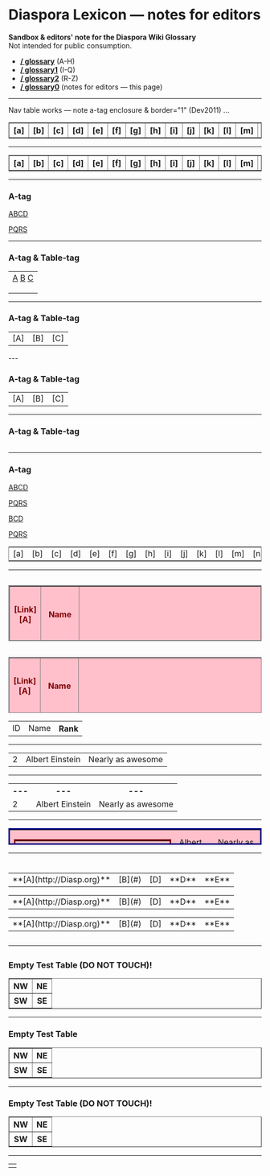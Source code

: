 # Diaspora Lexicon — notes for editors 
 
**Sandbox & editors' note for the Diaspora Wiki Glossary**    
Not intended for public consumption.      
   
- **[/ glossary](https://github.com/diaspora/diaspora/wiki/glossary)** (A-H)
- **[/ glossary1](https://github.com/diaspora/diaspora/wiki/glossary2)** (I-Q)
- **[/ glossary2](https://github.com/diaspora/diaspora/wiki/glossary3)** (R-Z)
- **[/ glossary0](https://github.com/diaspora/diaspora/wiki/glossary0)** (notes for editors — this page)   
   
--- 
  
Nav table works — note a-tag enclosure & border="1" (Dev2011) ... 

<a><table width="99%" cellspacing="0" border="1"><tr>
<th class="not to blame"> [a] </th><th> [b] </th><th class="not to blame"> [c] </th><th> [d] </th><th class="not to blame"> [e] </th><th> [f] </th><th class="not to blame"> [g] </th><th> [h] </th><th class="not to blame"> [i] </th><th> [j] </th><th class="not to blame"> [k] </th><th> [l] </th><th class="not to blame"> [m] </th><th> [n] </th><th class="not to blame"> [o] </th><th> [p] </th><th class="not to blame"> [q] </th><th> [r] </th><th class="not to blame"> [s] </th><th> [t] </th><th class="not to blame"> [u] </th><th> [v] </th><th class="not to blame"> [w] </th><th> [x] </th><th class="not to blame"> [y] </th><th> [z] </th>
</tr></table></a>

---

<a><table width="99%" cellspacing="0" border="1"><tr>
<th class="blame">[a]</th><th>[b]</th><th class="blame">[c]</th><th> [d]</th><th class="blame">[e]</th><th>[f]</th><th class="blame">[g]</th><th>[h]</th><th class="blame">[i]</th><th>[j]</th><th class="blame">[k]</th><th>[l]</th><th class="blame">[m]</th><th>[n]</th><th class="blame">[o]</th><th>[p]</th><th class="blame">[q]</th><th>[r]</th><th class="blame">[s]</th><th>[t]</th><th class="blame">[u]</th><th>[v]</th><th class="blame">[w]</th><th>[x]</th><th class="blame">[y]</th><th>[z]</th>
</tr></table></a>

---

### A-tag

<a class="minibutton" style="color: maroon;">[A]</a><a class="minibutton" style="color: maroon;">[B]</a><a class="minibutton" style="color: maroon;">[C]</a><a class="minibutton" style="color: maroon;">[D]</a>

<a class="gollum-minibutton" style="color: maroon;">[P]</span><a class="gollum-minibutton" style="color: maroon;">[Q]</apan><a class="gollum-minibutton" style="color: maroon;">[R]</span><a class="gollum-minibutton" style="color: maroon;">[S]</apan>

  ---

### A-tag & Table-tag

<a><table><tr><td>
<a class="minibutton" style="color: maroon;">[A]</a>
<a class="minibutton" style="color: maroon;">[B]</a>
<a class="minibutton" style="color: maroon;">[C]</a>
</td></tr></table></a>

---

### A-tag & Table-tag

<a><table class="minibutton" cellspacing="0" border="0"><tr>
<td>[A]</td>
<td>[B]</td>
<td>[C]</td>
</td></tr></table></a>
---

### A-tag & Table-tag

<a><table class="gollum-minibutton" cellspacing="0" border="0"><tr>
<td>[A]</td>
<td>[B]</td>
<td>[C]</td>
</td></tr></table></a>

---

### A-tag & Table-tag

<table class="minibutton" cellspacing="0" border="0" height="0" width="0" frame="none"><tr>
<td border="0" height="0" width="0"> <a> [X] </a> </td>
</td></tr></table>

---

### A-tag

<a class="minibutton" style="color: maroon;">[A]</a><a class="minibutton" style="color: maroon;">[B]</a><a class="minibutton" style="color: maroon;">[C]</a><a class="minibutton" style="color: maroon;">[D]</a>

<a class="gollum-minibutton" style="color: maroon;">[P]</span><a class="gollum-minibutton" style="color: maroon;">[Q]</apan><a class="gollum-minibutton" style="color: maroon;">[R]</span><a class="gollum-minibutton" style="color: maroon;">[S]</apan>

  <a class="minibutton" style="color: maroon;">[B]</a><a class="minibutton" style="color: maroon;">[C]</a><a class="minibutton" style="color: maroon;">[D]</a>

<a class="gollum-minibutton" style="color: maroon;">[P]</span><a class="gollum-minibutton" style="color: maroon;">[Q]</apan><a class="gollum-minibutton" style="color: maroon;">[R]</span><a class="gollum-minibutton" style="color: maroon;">[S]</apan>

  

<a><table width="99%" frame="border"><tr>
<td> [a] </td><td> [b] </td><td> [c] </td><td> [d] </td><td> [e] </td><td> [f] </td><td> [g] </td><td> [h] </td><td> [i] </td><td> [j] </td><td> [k] </td><td> [l] </td><td> [m] </td><td> [n] </td><td> [o] </td><td> [p] </td><td> [q] </td><td> [r] </td><td> [s] </td><td> [t] </td><td> [u] </td><td> [v] </td><td> [w] </td><td> [x] </td><td> [y] </td><td> [z] </td>
</tr></table></a>

---

<a><table bgcolor="yellow" width="55%" height="111" align="right" style="background-color: pink; color: maroon;" frame="border" border="2">
  <tr height="111" style="background-color: pink; color: maroon;">
    <th bgcolor="yellow" height="111" style="background-color: pink; color: maroon;"> [Link][A] </th><th>Name</th><th>Rank</th>
  </tr>
  <tr bgcolor="yellow" style="background-color: pink; color: maroon;">
    <td bgcolor="yellow" style="background-color: pink; color: maroon;"> [Link][A] </td><td>Albert Einstein</td><td>![WikiMedia](http://upload.wikimedia.org/wikipedia/commons/thumb/5/56/Ewe_sheep_black_and_white.jpg/120px-Ewe_sheep_black_and_white.jpg)</td>
  </tr>
</table></a>

---

<a><table bgcolor="yellow" width="55%" height="111" align="right" style="background-color: pink; color: maroon;" frame="box" border="1">
  <tr height="111" style="background-color: pink; color: maroon;">
    <th bgcolor="yellow" height="111" style="background-color: pink; color: maroon;"> [Link][A] </th><th>Name</th><th>Rank</th>
  </tr>
  <tr bgcolor="yellow" style="background-color: pink; color: maroon;">
    <td bgcolor="yellow" style="background-color: pink; color: maroon;" valign="middle" align="center"> [Link][A] </td><td>Albert Einstein</td><td>![WikiMedia](http://upload.wikimedia.org/wikipedia/commons/thumb/5/56/Ewe_sheep_black_and_white.jpg/120px-Ewe_sheep_black_and_white.jpg)</td>
  </tr>
</table></a>

---

<table>
  <tr>
    <td>ID</td><td>Name</td><th>Rank</td>
  </tr>
</table>

---

<table>
  <tr>
    <td>2</td><td>Albert Einstein</td><td>Nearly as awesome</td>
  </tr>
</table>

---

<table>
  <tr>
    <th> --- </th><th> --- </th><th> --- </th>
  </tr>
  <tr>
    <td>2</td><td>Albert Einstein</td><td>Nearly as awesome</td>
  </tr>
</table>

---

<a><table width="66%" height="33" cellpading="9" cellspacing="9" bgcolor="yellow" style="background-color: pink" bordercolor="navy"><tr>
<td  width="66%" height="33" cellpading="9" cellspacing="9" bgcolor="yellow" style="background-color: pink" bordercolor="purple">
<a><table width="66%" height="33" cellpading="9" cellspacing="9" bgcolor="yellow" style="background-color: pink" bordercolor="maroon"><tr>
<td  width="66%" height="33" cellpading="9" cellspacing="9" bgcolor="yellow" style="background-color: pink" bordercolor="teal">
999 </td><td>Albert Einstein</td><td> <a style="color: orange;"> Nearly as awesome </a></td></tr></table></a>
</td><td>Albert Einstein</td><td>Nearly as awesome</td></tr></table></a>

--- 

# <a style="background-color: yellow;" class="gollum-minibutton"><table><tr>
<td> **[A](http://Diasp.org)** </td><td> [B](#) </td><td> [D] </td><td> **D** </td><td> **E** </td>
</tr></table></a> <a style="background-color: yellow;"><table><tr>
<td> **[A](http://Diasp.org)** </td><td> [B](#) </td><td> [D] </td><td class="gollum-minibutton"> **D** </td><td> **E** </td>
</tr class="gollum-minibutton"></table></a> <a style="background-color: yellow;"><table><tr>
<td> **[A](http://Diasp.org)** </td><td> [B](#) </td><td> [D] </td><td> **D** </td><td> **E** </td>
</tr></table></a>

---

### Empty Test Table (DO NOT TOUCH)!

<a><table width="33%" cellspacing="0" border="1"><tr>
<th> NW </th><th> NE </th>
</tr><tr> 
<th> SW </th><th> SE </th>
</tr></table></a>

---

### Empty Test Table

<a class="danger"><table width="33%" cellspacing="0" border="1"><tr>
<th> <a class="not danger">NW</a> </th><th class="not to blame"> NE </th>
</tr><tr> 
<th> <a class="not danger">SW</a> </th><th> SE </th>
</tr></table></a>

---

### Empty Test Table (DO NOT TOUCH)!

<a><table width="33%" cellspacing="0" border="1"><tr>
<th> <a  class="highlight nc">NW</a> </th><th> NE </th>
</tr><tr> 
<th class="highlight nc"> SW </th><th> SE </th>
</tr></table></a>

---

<table width="100%"><tr><td></td></tr></table>

[A]: http://google.com
[B]: http://google.com
[C]: http://google.com
[D]: http://google.com
[E]: http://google.com
[F]: http://google.com
[G]: http://google.com
[H]: http://google.com
[I]: http://google.com
[J]: http://google.com
[K]: http://google.com
[L]: http://google.com
[M]: http://google.com
[N]: http://google.com
[O]: http://google.com
[P]: http://google.com
[Q]: http://google.com
[R]: http://google.com
[S]: http://google.com
[T]: http://google.com
[U]: http://google.com
[V]: http://google.com
[W]: http://google.com
[X]: http://google.com
[Y]: http://google.com
[Z]: http://google.com


